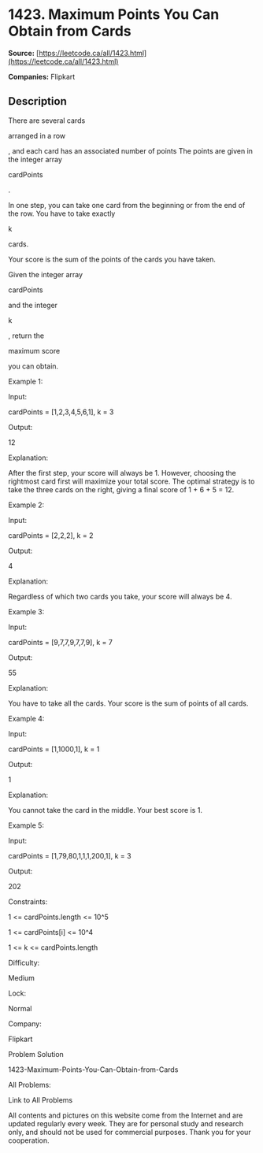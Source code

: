 # 1423. Maximum Points You Can Obtain from Cards

**Source:** [https://leetcode.ca/all/1423.html](https://leetcode.ca/all/1423.html)

**Companies:** Flipkart

## Description

There are several cards

arranged in a row

, and each card has
            an associated number of points The points are given in the integer
            array

cardPoints

.

In one step, you can take one card from the beginning or from the end of the row. You
                have to take exactly

k

cards.

Your score is the sum of the points of the cards you have taken.

Given the integer array

cardPoints

and the integer

k

,
                return the

maximum score

you can obtain.

Example 1:

Input:

cardPoints = [1,2,3,4,5,6,1], k = 3

Output:

12

Explanation:

After the first step, your score will always be 1. However, choosing the rightmost card first will maximize your total score. The optimal strategy is to take the three cards on the right, giving a final score of 1 + 6 + 5 = 12.

Example 2:

Input:

cardPoints = [2,2,2], k = 2

Output:

4

Explanation:

Regardless of which two cards you take, your score will always be 4.

Example 3:

Input:

cardPoints = [9,7,7,9,7,7,9], k = 7

Output:

55

Explanation:

You have to take all the cards. Your score is the sum of points of all cards.

Example 4:

Input:

cardPoints = [1,1000,1], k = 1

Output:

1

Explanation:

You cannot take the card in the middle. Your best score is 1.

Example 5:

Input:

cardPoints = [1,79,80,1,1,1,200,1], k = 3

Output:

202

Constraints:

1 <= cardPoints.length <= 10^5

1 <= cardPoints[i] <= 10^4

1 <= k <= cardPoints.length

Difficulty:

Medium

Lock:

Normal

Company:

Flipkart

Problem Solution

1423-Maximum-Points-You-Can-Obtain-from-Cards

All Problems:

Link to All Problems

All contents and pictures on this website come from the Internet and are updated regularly every week. They are for personal study and research only, and should not be used for commercial purposes. Thank you for your cooperation.


